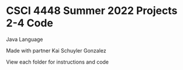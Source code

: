 # CSCI 4448 Summer 2022 Projects 2-4 Code 
 Java Language
 
 Made with partner Kai Schuyler Gonzalez

 View each folder for instructions and code
